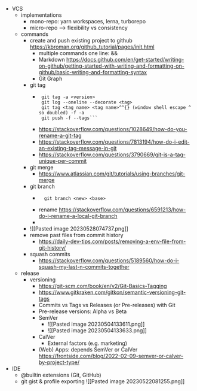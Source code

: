 - VCS
	- implementations
		- mono-repo: yarn workspaces, lerna, turborepo
		- micro-repo --> flexibility vs consistency
	- commands
		- create and push existing project to github  https://kbroman.org/github_tutorial/pages/init.html
			- multiple commands one line: &&
			- Markdown https://docs.github.com/en/get-started/writing-on-github/getting-started-with-writing-and-formatting-on-github/basic-writing-and-formatting-syntax
			- Git Graph
		- git tag
			-  ``` git log --pretty=oneline
				git tag -a <version>
				git log --oneline --decorate <tag>
				git tag <tag name> <tag name>^^{} (window shell escape ^ so doubled) -f -a
				git push -f --tags```
			- https://stackoverflow.com/questions/1028649/how-do-you-rename-a-git-tag
			- https://stackoverflow.com/questions/7813194/how-do-i-edit-an-existing-tag-message-in-git
			- https://stackoverflow.com/questions/3790669/git-is-a-tag-unique-per-commit
		- git merge
			- https://www.atlassian.com/git/tutorials/using-branches/git-merge
		- git branch
			- ```git checkout -b <new> <base>
				git branch <new> <base>
			- rename https://stackoverflow.com/questions/6591213/how-do-i-rename-a-local-git-branch
			- 
		- ![[Pasted image 20230528074737.png]]
		- remove past files from commit history 
			- https://daily-dev-tips.com/posts/removing-a-env-file-from-git-history/
		- squash commits
			- https://stackoverflow.com/questions/5189560/how-do-i-squash-my-last-n-commits-together
	- release
		- versioning
			- https://git-scm.com/book/en/v2/Git-Basics-Tagging
			- https://www.gitkraken.com/gitkon/semantic-versioning-git-tags
			- Commits vs Tags vs Releases (or Pre-releases) with Git
			- Pre-release versions: Alpha vs Beta
			- SemVer
				- ![[Pasted image 20230504133611.png]]
				- ![[Pasted image 20230504133633.png]]
			- CalVer
				- External factors (e.g. marketing)
			- (Web) Apps: depends SemVer or CalVer https://frontside.com/blog/2022-02-09-semver-or-calver-by-project-type/
- IDE
	- @builtin extensions (Git, GitHub) 
	- git gist & profile exporting 
	 ![[Pasted image 20230522081255.png]]


